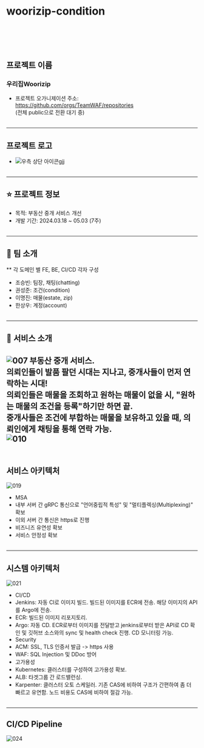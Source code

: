 # woorizip-condition
<br><br>
--------------------------------------

## 프로젝트 이름
### 우리집Woorizip
- 프로젝트 오가니제이션 주소: https://github.com/orgs/TeamWAF/repositories <br>
(전체 public으로 전환 대기 중)
<br><br>
--------------------------------------
 
## 프로젝트 로고
- ![우측 상단 아이콘gjj](https://github.com/Painterrr/Woorizip/assets/98957340/c5fe64bf-2ebe-4738-80da-fd98823539da)
<br><br>
--------------------------------------
 
## ⭐ 프로젝트 정보
- 목적: 부동산 중개 서비스 개선
- 개발 기간: 2024.03.18 ~ 05.03 (7주)
<br><br>
--------------------------------------
 
## 👤 팀 소개
** 각 도메인 별 FE, BE, CI/CD 각자 구성
- 조승빈: 팀장, 채팅(chatting)
- 권성준: 조건(condition)
- 이명진: 매물(estate, zip)
- 한상우: 계정(account)
<br><br>
--------------------------------------
 
## 💠 서비스 소개
![007](https://github.com/Painterrr/Woorizip/assets/98957340/92f3af41-8262-4be0-9919-13d1460302ac)
부동산 중개 서비스. <br>
의뢰인들이 발품 팔던 시대는 지나고, 중개사들이 먼저 연락하는 시대! <br>
의뢰인들은 매물을 조회하고 원하는 매물이 없을 시, "원하는 매물의 조건을 등록"하기만 하면 끝. <br>
중개사들은 조건에 부합하는 매물을 보유하고 있을 때, 의뢰인에게 채팅을 통해 연락 가능. <br>
![010](https://github.com/Painterrr/Woorizip/assets/98957340/4f96565c-b22e-4cbf-9c0e-056f82b803b3)
<br><br>
--------------------------------------

## 서비스 아키텍처
![019](https://github.com/Painterrr/Woorizip/assets/98957340/a3746c0f-b361-4a66-a27c-c546f7c7395b)
 <br>
- MSA
- 내부 서버 간 gRPC 통신으로 "언어중립적 특성" 및 "멀티플렉싱(Multiplexing)" 확보
- 이외 서버 간 통신은 https로 진행
- 비즈니즈 유연성 확보
- 서비스 안정성 확보
<br><br>

--------------------------------------
 
## 시스템 아키텍처
![021](https://github.com/Painterrr/Woorizip/assets/98957340/b69098e9-4d7a-472b-8c93-3742476a231f)
<br>
- CI/CD
 - Jenkins: 자동 CI로 이미지 빌드. 빌드된 이미지를 ECR에 전송. 해당 이미지의 API를 Argo에 전송.
 - ECR: 빌드된 이미지 리포지토리.
 - Argo: 자동 CD. ECR로부터 이미지를 전달받고 jenkins로부터 받은 API로 CD 확인 및 깃허브 소스와의 sync 및 health check 진행. CD 모니터링 가능.
- Security
 - ACM: SSL, TLS 인증서 발급 -> https 사용
 - WAF: SQL Injection 및 DDoc 방어
- 고가용성
 - Kubernetes: 클러스터를 구성하여 고가용성 확보.
 - ALB: 타겟그룹 간 로드밸런싱.
 - Karpenter: 클러스터 오토 스케일러. 기존 CAS에 비하여 구조가 간편하여 좀 더 빠르고 유연함. 노드 비용도 CAS에 비하여 절감 가능.
 <br><br>

--------------------------------------

## CI/CD Pipeline
![024](https://github.com/Painterrr/Woorizip/assets/98957340/3cbf7ac7-6a78-41cc-9799-003509162b3a)
